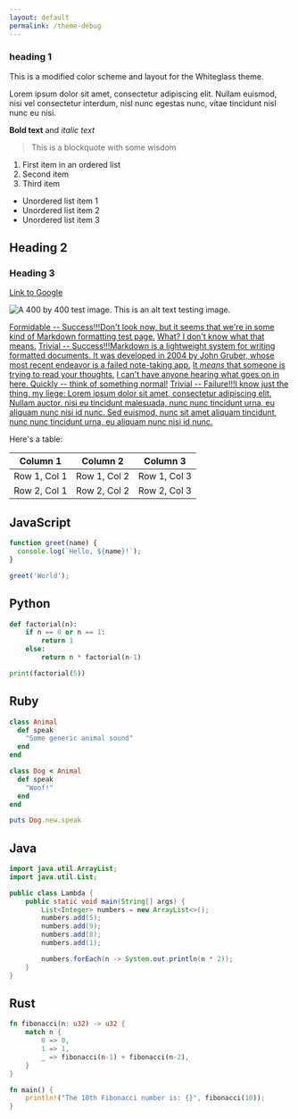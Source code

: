 ```yaml
---
layout: default
permalink: /theme-debug
---
```


### heading 1

This is a modified color scheme and layout for the Whiteglass theme.

Lorem ipsum dolor sit amet, consectetur adipiscing elit. Nullam euismod, nisi vel consectetur interdum, nisl nunc egestas nunc, vitae tincidunt nisl nunc eu nisi.

**Bold text** and *italic text*

> This is a blockquote with some wisdom

1. First item in an ordered list
2. Second item
3. Third item

- Unordered list item 1
- Unordered list item 2
- Unordered list item 3

## Heading 2

### Heading 3

[Link to Google](https://www.google.com)

![A 400 by 400 test image. This is an alt text testing image.](https://placehold.co/300x300)

[Formidable -- Success!!!Don't look now, but it seems that we're in some kind of Markdown formatting test page.](#portrait-inland-empire)
[What? I don't know what that means.](#portrait-harry)
[Trivial -- Success!!!Markdown is a lightweight system for writing formatted documents. It was developed in 2004 by John Gruber, whose most recent endeavor is a failed note-taking app.](#portrait-encyclopedia)
[It *means* that someone is trying to read your thoughts.](#portrait-authority)
[I can't have anyone hearing what goes on in here. Quickly -- think of something normal!](#portrait-harry)
[Trivial -- Failure!!!I know just the thing, my liege: Lorem ipsum dolor sit amet, consectetur adipiscing elit. Nullam auctor, nisi eu tincidunt malesuada, nunc nunc tincidunt urna, eu aliquam nunc nisi id nunc. Sed euismod, nunc sit amet aliquam tincidunt, nunc nunc tincidunt urna, eu aliquam nunc nisi id nunc.](#portrait-drama)


Here's a table:

| Column 1 | Column 2 | Column 3 |
|----------|----------|----------|
| Row 1, Col 1 | Row 1, Col 2 | Row 1, Col 3 |
| Row 2, Col 1 | Row 2, Col 2 | Row 2, Col 3 |

## JavaScript
```js
function greet(name) {
  console.log(`Hello, ${name}!`);
}

greet('World');
```

## Python
```python
def factorial(n):
    if n == 0 or n == 1:
        return 1
    else:
        return n * factorial(n-1)

print(factorial(5))
```

## Ruby
```ruby
class Animal
  def speak
    "Some generic animal sound"
  end
end

class Dog < Animal
  def speak
    "Woof!"
  end
end

puts Dog.new.speak
```

## Java
```java
import java.util.ArrayList;
import java.util.List;

public class Lambda {
    public static void main(String[] args) {
        List<Integer> numbers = new ArrayList<>();
        numbers.add(5);
        numbers.add(9);
        numbers.add(8);
        numbers.add(1);

        numbers.forEach(n -> System.out.println(n * 2));
    }
}
```

## Rust
```rust
fn fibonacci(n: u32) -> u32 {
    match n {
        0 => 0,
        1 => 1,
        _ => fibonacci(n-1) + fibonacci(n-2),
    }
}

fn main() {
    println!("The 10th Fibonacci number is: {}", fibonacci(10));
}
```
